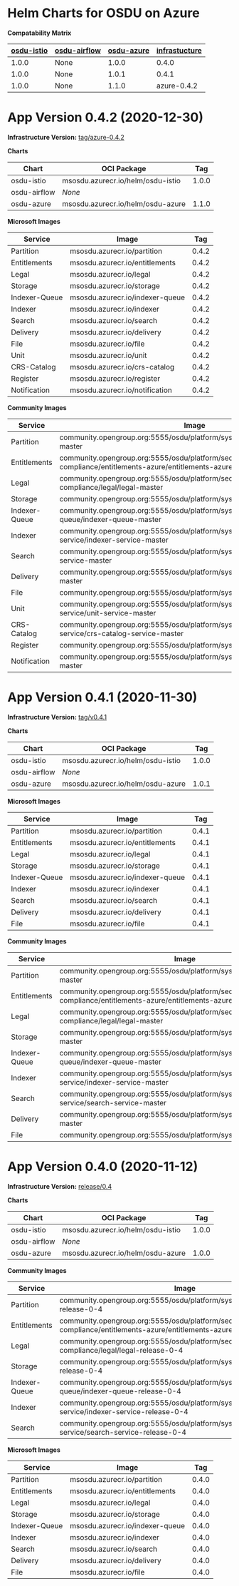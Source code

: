 # Helm Charts for OSDU on Azure

__Compatability Matrix__

| [osdu-istio](osdu-istio/README.md)   | [osdu-airflow](osdu-airflow/README.md)   | [osdu-azure](osdu-azure/README.md)   |  [infrastucture](https://community.opengroup.org/osdu/platform/deployment-and-operations/infra-azure-provisioning/-/tree/master/infra/templates/osdu-r3-mvp)     |
| ------------------------------------ | ---------------------------------------- | ------------------------------------ | ------------------ |
|  1.0.0                               | None                                     | 1.0.0                                | 0.4.0              |
|  1.0.0                               | None                                     | 1.0.1                                | 0.4.1              |
|  1.0.0                               | None                                     | 1.1.0                                | azure-0.4.2        |


# App Version 0.4.2 (2020-12-30)

__Infrastructure Version:__ [tag/azure-0.4.2](https://community.opengroup.org/osdu/platform/deployment-and-operations/infra-azure-provisioning/-/tags/azure-0.4.2)

__Charts__

| Chart         | OCI Package                         | Tag   |
| ------------- | ----------------------------------- | ----- |
| osdu-istio    | msosdu.azurecr.io/helm/osdu-istio   | 1.0.0 |
| osdu-airflow  | _None_                              |       |
| osdu-azure    | msosdu.azurecr.io/helm/osdu-azure   | 1.1.0 |


__Microsoft Images__

| Service       | Image                             | Tag   |
| ------------- | --------------------------------- | ----- |
| Partition     | msosdu.azurecr.io/partition       | 0.4.2 |
| Entitlements  | msosdu.azurecr.io/entitlements    | 0.4.2 |
| Legal         | msosdu.azurecr.io/legal           | 0.4.2 |
| Storage       | msosdu.azurecr.io/storage         | 0.4.2 |
| Indexer-Queue | msosdu.azurecr.io/indexer-queue   | 0.4.2 |
| Indexer       | msosdu.azurecr.io/indexer         | 0.4.2 |
| Search        | msosdu.azurecr.io/search          | 0.4.2 |
| Delivery      | msosdu.azurecr.io/delivery        | 0.4.2 |
| File          | msosdu.azurecr.io/file            | 0.4.2 |
| Unit          | msosdu.azurecr.io/unit            | 0.4.2 |
| CRS-Catalog   | msosdu.azurecr.io/crs-catalog     | 0.4.2 |
| Register      | msosdu.azurecr.io/register        | 0.4.2 |
| Notification  | msosdu.azurecr.io/notification    | 0.4.2 |


__Community Images__

| Service | Image | SHA/Tag |
| ------- | ----- | ------- |
| Partition     | community.opengroup.org:5555/osdu/platform/system/partition/partition-master | [70835dc1ae36585a1ebc634838a937f8cd6c0901](https://community.opengroup.org/osdu/platform/system/partition/-/tree/70835dc1ae36585a1ebc634838a937f8cd6c0901) |
| Entitlements  | community.opengroup.org:5555/osdu/platform/security-and-compliance/entitlements-azure/entitlements-azure-master | [0edd0cbb95f14139794d2905b734bff9af1139ff](https://community.opengroup.org/osdu/platform/security-and-compliance/entitlements-azure/-/tree/0edd0cbb95f14139794d2905b734bff9af1139ff) |
| Legal         | community.opengroup.org:5555/osdu/platform/security-and-compliance/legal/legal-master | [08f8dd456f46f8a2e197c046ed6986034d56d012](https://community.opengroup.org/osdu/platform/security-and-compliance/legal/-/tree/08f8dd456f46f8a2e197c046ed6986034d56d012) |
| Storage       | community.opengroup.org:5555/osdu/platform/system/storage/storage-master | [d9d01eacc8370ff90c3960b9ec0c534b74b6f23f](https://community.opengroup.org/osdu/platform/system/storage/-/tree/d9d01eacc8370ff90c3960b9ec0c534b74b6f23f) |
| Indexer-Queue | community.opengroup.org:5555/osdu/platform/system/indexer-queue/indexer-queue-master | [a286fea7cd34417d7ecf0cc5f7694b0d3f19ce2f](https://community.opengroup.org/osdu/platform/system/indexer-queue/-/tree/a286fea7cd34417d7ecf0cc5f7694b0d3f19ce2f) |
| Indexer       | community.opengroup.org:5555/osdu/platform/system/indexer-service/indexer-service-master | [c82aa9cdcb9167f88085c01fe350d7507f741886](https://community.opengroup.org/osdu/platform/system/indexer-service/-/tree/c82aa9cdcb9167f88085c01fe350d7507f741886) |
| Search        | community.opengroup.org:5555/osdu/platform/system/search-service/search-service-master | [0e77e3b1af43e472c865e731d67681143c1550ce](https://community.opengroup.org/osdu/platform/system/search-service/-/tree/0e77e3b1af43e472c865e731d67681143c1550ce) |
| Delivery      | community.opengroup.org:5555/osdu/platform/system/delivery/delivery-master | [22309d46469e2e4f361fdc73d0e2ef329a6f927c](https://community.opengroup.org/osdu/platform/system/delivery/-/tree/22309d46469e2e4f361fdc73d0e2ef329a6f927c) |
| File          | community.opengroup.org:5555/osdu/platform/system/file/file-master | [1f1d640c50e8d2296ff0640fe67d53cc507d09de](https://community.opengroup.org/osdu/platform/system/file/-/tree/1f1d640c50e8d2296ff0640fe67d53cc507d09de) |
| Unit          | community.opengroup.org:5555/osdu/platform/system/reference/unit-service/unit-service-master | [a6d4280f3d535d478bd8fb2a31dfa0dc86c04ce6](https://community.opengroup.org/osdu/platform/system/reference/unit-service/-/tree/a6d4280f3d535d478bd8fb2a31dfa0dc86c04ce6) |
| CRS-Catalog   | community.opengroup.org:5555/osdu/platform/system/reference/crs-catalog-service/crs-catalog-service-master | [c3136d33822be097502c5b7ce88134262cea58e5](https://community.opengroup.org/osdu/platform/system/reference/crs-catalog-service/-/tree/c3136d33822be097502c5b7ce88134262cea58e5) |
| Register      | community.opengroup.org:5555/osdu/platform/system/register/register-master | [d2dbf184c1f8406df76ee0ea01b47eac40b406aa](https://community.opengroup.org/osdu/platform/system/register/-/tree/d2dbf184c1f8406df76ee0ea01b47eac40b406aa) |
| Notification  | community.opengroup.org:5555/osdu/platform/system/notification/notification-master | [75472600951bd6479e9d8b21b4a0ed0f764bfd43](https://community.opengroup.org/osdu/platform/system/notification/-/tree/75472600951bd6479e9d8b21b4a0ed0f764bfd43) |


# App Version 0.4.1 (2020-11-30)

__Infrastructure Version:__  [tag/v0.4.1](https://community.opengroup.org/osdu/platform/deployment-and-operations/infra-azure-provisioning/-/tags/v0.4.1)

__Charts__

| Chart         | OCI Package                         | Tag   |
| ------------- | ----------------------------------- | ----- |
| osdu-istio    | msosdu.azurecr.io/helm/osdu-istio   | 1.0.0 |
| osdu-airflow  | _None_                              |       |
| osdu-azure    | msosdu.azurecr.io/helm/osdu-azure   | 1.0.1 |


__Microsoft Images__

| Service       | Image                             | Tag   |
| ------------- | --------------------------------- | ----- |
| Partition     | msosdu.azurecr.io/partition       | 0.4.1 |
| Entitlements  | msosdu.azurecr.io/entitlements    | 0.4.1 |
| Legal         | msosdu.azurecr.io/legal           | 0.4.1 |
| Storage       | msosdu.azurecr.io/storage         | 0.4.1 |
| Indexer-Queue | msosdu.azurecr.io/indexer-queue   | 0.4.1 |
| Indexer       | msosdu.azurecr.io/indexer         | 0.4.1 |
| Search        | msosdu.azurecr.io/search          | 0.4.1 |
| Delivery      | msosdu.azurecr.io/delivery        | 0.4.1 |
| File          | msosdu.azurecr.io/file            | 0.4.1 |


__Community Images__

| Service | Image | Tag |
| ------- | ----- | --- |
| Partition     | community.opengroup.org:5555/osdu/platform/system/partition/partition-master | [3a50a7048c7dd39ef689e87af6ee745f5a57b3b3](https://community.opengroup.org/osdu/platform/system/partition/-/tree/3a50a7048c7dd39ef689e87af6ee745f5a57b3b3) |
| Entitlements  | community.opengroup.org:5555/osdu/platform/security-and-compliance/entitlements-azure/entitlements-azure-master | [70b889b47be7ed01956db0305ad888e61e06387c](https://community.opengroup.org/osdu/platform/security-and-compliance/entitlements-azure/-/tree/70b889b47be7ed01956db0305ad888e61e06387c) |
| Legal         | community.opengroup.org:5555/osdu/platform/security-and-compliance/legal/legal-master | [70abc2ab72050a9795e63d6900f2b5f825173ad7](https://community.opengroup.org/osdu/platform/security-and-compliance/legal/-/tree/70abc2ab72050a9795e63d6900f2b5f825173ad7) |
| Storage       | community.opengroup.org:5555/osdu/platform/system/storage/storage-master | [93b5636ba43bcd907c34ba61fcc00aba47349597](https://community.opengroup.org/osdu/platform/system/storage/-/tree/93b5636ba43bcd907c34ba61fcc00aba47349597) |
| Indexer-Queue | community.opengroup.org:5555/osdu/platform/system/indexer-queue/indexer-queue-master | [4b56366f90f2fb6ba904ab9ba672a0595e9a6a4b](https://community.opengroup.org/osdu/platform/system/indexer-queue/-/tree/4b56366f90f2fb6ba904ab9ba672a0595e9a6a4b) |
| Indexer       | community.opengroup.org:5555/osdu/platform/system/indexer-service/indexer-service-master | [f0699e2af5e96eb1e853d6785f9abe97e87ba39d](https://community.opengroup.org/osdu/platform/system/indexer-service/-/tree/f0699e2af5e96eb1e853d6785f9abe97e87ba39d) |
| Search        | community.opengroup.org:5555/osdu/platform/system/search-service/search-service-master | [c42afcb11c0b36229cc2b2803f4e15958232d95a](https://community.opengroup.org/osdu/platform/system/search-service/-/tree/c42afcb11c0b36229cc2b2803f4e15958232d95a) |
| Delivery      | community.opengroup.org:5555/osdu/platform/system/delivery/delivery-master | [16a935048c6e9ace219d08fd3feb718a4b1d7abf](https://community.opengroup.org/osdu/platform/system/delivery/-/tree/16a935048c6e9ace219d08fd3feb718a4b1d7abf) |
| File          | community.opengroup.org:5555/osdu/platform/system/file/file-master | [1144aa06e6b70df8e1c06ccc6331cb78a79951cc](https://community.opengroup.org/osdu/platform/system/file/-/tree/1144aa06e6b70df8e1c06ccc6331cb78a79951cc) |



# App Version 0.4.0 (2020-11-12)

__Infrastructure Version:__  [release/0.4](https://community.opengroup.org/osdu/platform/deployment-and-operations/infra-azure-provisioning/-/tree/release/0.4)

__Charts__

| Chart         | OCI Package                         | Tag   |
| ------------- | ----------------------------------- | ----- |
| osdu-istio    | msosdu.azurecr.io/helm/osdu-istio   | 1.0.0 |
| osdu-airflow  | _None_                              |       |
| osdu-azure    | msosdu.azurecr.io/helm/osdu-azure   | 1.0.0 |


__Community Images__

| Service | Image | Tag |
| ------- | ----- | --- |
| Partition     | community.opengroup.org:5555/osdu/platform/system/partition/partition-release-0-4 | [81976630aa9de9abd508a32a7f0ef1f9a773a1ab](https://community.opengroup.org/osdu/platform/system/partition/-/tree/release/0.4) |
| Entitlements  | community.opengroup.org:5555/osdu/platform/security-and-compliance/entitlements-azure/entitlements-azure-release-0-4 | [32fb4035378213354dedb90bb1549deb44e5f2df](https://community.opengroup.org/osdu/platform/security-and-compliance/entitlements-azure/-/tree/release/0.4) |
| Legal         | community.opengroup.org:5555/osdu/platform/security-and-compliance/legal/legal-release-0-4 | [96dd3c699e0fa344a69e63acd75c83bafadab94f](https://community.opengroup.org/osdu/platform/security-and-compliance/legal/-/tree/release/0.4) |
| Storage       | community.opengroup.org:5555/osdu/platform/system/storage/storage-release-0-4 | [4eb302c39db1956d2e5098ec87399526176d14a5](https://community.opengroup.org/osdu/platform/system/storage/-/tree/release/0.4) |
| Indexer-Queue | community.opengroup.org:5555/osdu/platform/system/indexer-queue/indexer-queue-release-0-4 | [a3ea5d8629fed60058332672d7b871606041ee96](https://community.opengroup.org/osdu/platform/system/indexer-queue/-/tree/release/0.4) |
| Indexer       | community.opengroup.org:5555/osdu/platform/system/indexer-service/indexer-service-release-0-4 | [c1cde375c3c76e84290efb63405edf81ec964ff3](https://community.opengroup.org/osdu/platform/system/indexer-service/-/tree/release/0.4) |
| Search        | community.opengroup.org:5555/osdu/platform/system/search-service/search-service-release-0-4 | [834269ff32812c3cdfc42f315d3c7eb01fda622e](https://community.opengroup.org/osdu/platform/system/search-service/-/tree/release/0.4) |


__Microsoft Images__

| Service       | Image                           | Tag   |
| ------------- | ------------------------------- | ----- |
| Partition     | msosdu.azurecr.io/partition     | 0.4.0 |
| Entitlements  | msosdu.azurecr.io/entitlements  | 0.4.0 |
| Legal         | msosdu.azurecr.io/legal         | 0.4.0 |
| Storage       | msosdu.azurecr.io/storage       | 0.4.0 |
| Indexer-Queue | msosdu.azurecr.io/indexer-queue | 0.4.0 |
| Indexer       | msosdu.azurecr.io/indexer       | 0.4.0 |
| Search        | msosdu.azurecr.io/search        | 0.4.0 |
| Delivery      | msosdu.azurecr.io/delivery      | 0.4.0 |
| File          | msosdu.azurecr.io/file          | 0.4.0 |
